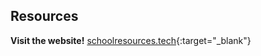 ## Resources
**Visit the website!**
[schoolresources.tech](https://www.schoolresources.tech/){:target="_blank"}
